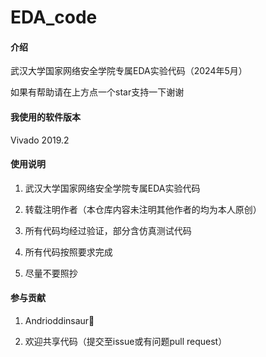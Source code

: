 # EDA_code

#### 介绍
武汉大学国家网络安全学院专属EDA实验代码（2024年5月）

如果有帮助请在上方点一个star支持一下谢谢

#### 我使用的软件版本
Vivado 2019.2


#### 使用说明

1.  武汉大学国家网络安全学院专属EDA实验代码

2.  转载注明作者（本仓库内容未注明其他作者的均为本人原创）

3.  所有代码均经过验证，部分含仿真测试代码

4.  所有代码按照要求完成

5.  尽量不要照抄

#### 参与贡献

1.  Andrioddinsaur🦖

2.  欢迎共享代码（提交至issue或有问题pull request）
